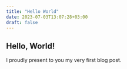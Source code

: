 ```yaml
---
title: "Hello World"
date: 2023-07-03T13:07:28+03:00
draft: false
---
```


## Hello, World!

I proudly present to you my very first blog post.
